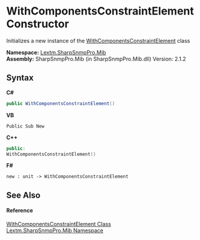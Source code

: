 # WithComponentsConstraintElement Constructor 
 

Initializes a new instance of the <a href="T_Lextm_SharpSnmpPro_Mib_WithComponentsConstraintElement">WithComponentsConstraintElement</a> class

**Namespace:**&nbsp;<a href="N_Lextm_SharpSnmpPro_Mib">Lextm.SharpSnmpPro.Mib</a><br />**Assembly:**&nbsp;SharpSnmpPro.Mib (in SharpSnmpPro.Mib.dll) Version: 2.1.2

## Syntax

**C#**<br />
``` C#
public WithComponentsConstraintElement()
```

**VB**<br />
``` VB
Public Sub New
```

**C++**<br />
``` C++
public:
WithComponentsConstraintElement()
```

**F#**<br />
``` F#
new : unit -> WithComponentsConstraintElement
```


## See Also


#### Reference
<a href="T_Lextm_SharpSnmpPro_Mib_WithComponentsConstraintElement">WithComponentsConstraintElement Class</a><br /><a href="N_Lextm_SharpSnmpPro_Mib">Lextm.SharpSnmpPro.Mib Namespace</a><br />